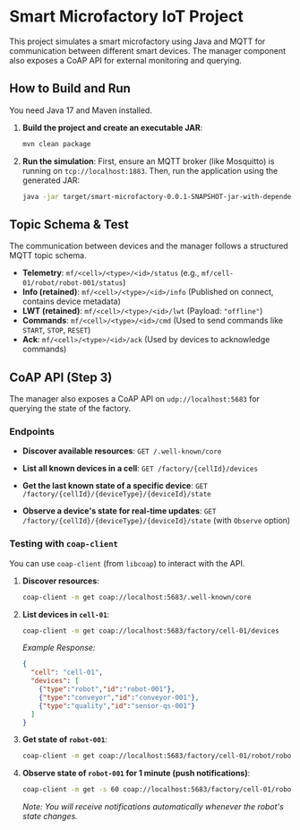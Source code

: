 # Smart Microfactory IoT Project

This project simulates a smart microfactory using Java and MQTT for communication between different smart devices. The manager component also exposes a CoAP API for external monitoring and querying.

## How to Build and Run

You need Java 17 and Maven installed.

1.  **Build the project and create an executable JAR**:
    ```bash
    mvn clean package
    ```

2.  **Run the simulation**:
    First, ensure an MQTT broker (like Mosquitto) is running on `tcp://localhost:1883`. Then, run the application using the generated JAR:
    ```bash
    java -jar target/smart-microfactory-0.0.1-SNAPSHOT-jar-with-dependencies.jar
    ```

## Topic Schema & Test

The communication between devices and the manager follows a structured MQTT topic schema.

-   **Telemetry**: `mf/<cell>/<type>/<id>/status` (e.g., `mf/cell-01/robot/robot-001/status`)
-   **Info (retained)**: `mf/<cell>/<type>/<id>/info` (Published on connect, contains device metadata)
-   **LWT (retained)**: `mf/<cell>/<type>/<id>/lwt` (Payload: `"offline"`)
-   **Commands**: `mf/<cell>/<type>/<id>/cmd` (Used to send commands like `START`, `STOP`, `RESET`)
-   **Ack**: `mf/<cell>/<type>/<id>/ack` (Used by devices to acknowledge commands)

## CoAP API (Step 3)

The manager also exposes a CoAP API on `udp://localhost:5683` for querying the state of the factory.

### Endpoints

-   **Discover available resources**:
    `GET /.well-known/core`

-   **List all known devices in a cell**:
    `GET /factory/{cellId}/devices`

-   **Get the last known state of a specific device**:
    `GET /factory/{cellId}/{deviceType}/{deviceId}/state`

-   **Observe a device's state for real-time updates**:
    `GET /factory/{cellId}/{deviceType}/{deviceId}/state` (with `Observe` option)

### Testing with `coap-client`

You can use `coap-client` (from `libcoap`) to interact with the API.

1.  **Discover resources**:
    ```bash
    coap-client -m get coap://localhost:5683/.well-known/core
    ```

2.  **List devices in `cell-01`**:
    ```bash
    coap-client -m get coap://localhost:5683/factory/cell-01/devices
    ```
    *Example Response:*
    ```json
    {
      "cell": "cell-01",
      "devices": [
        {"type":"robot","id":"robot-001"},
        {"type":"conveyor","id":"conveyor-001"},
        {"type":"quality","id":"sensor-qs-001"}
      ]
    }
    ```

3.  **Get state of `robot-001`**:
    ```bash
    coap-client -m get coap://localhost:5683/factory/cell-01/robot/robot-001/state
    ```

4.  **Observe state of `robot-001` for 1 minute (push notifications)**:
    ```bash
    coap-client -m get -s 60 coap://localhost:5683/factory/cell-01/robot/robot-001/state
    ```
    *Note: You will receive notifications automatically whenever the robot's state changes.*